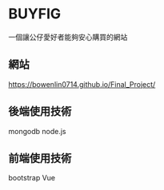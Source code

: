 # BUYFIG
一個讓公仔愛好者能夠安心購買的網站
## 網站
https://bowenlin0714.github.io/Final_Project/

## 後端使用技術
 mongodb
 node.js
## 前端使用技術 
 bootstrap
 Vue
 
